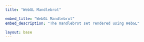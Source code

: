```yaml
---
title: "WebGL Mandlebrot"

embed_title: "WebGL Mandlebrot"
embed_description: "The mandlebrot set rendered using WebGL"

layout: base
---
```


<script src="/js/mandlebrot_wgl.js"></script>

<div class="flex_grid">
    <div class="flex_row">
        <canvas id="glCanvas" class="mandlebrot" width="768" height="512"></canvas>
    </div>
</div>